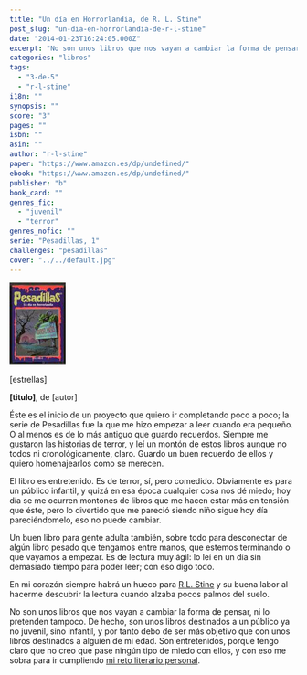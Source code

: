 ```yaml
---
title: "Un día en Horrorlandia, de R. L. Stine"
post_slug: "un-dia-en-horrorlandia-de-r-l-stine"
date: "2014-01-23T16:24:05.000Z"
excerpt: "No son unos libros que nos vayan a cambiar la forma de pensar, ni lo pretenden tampoco. De hecho, son unos libros destinados a un público ya no juvenil, sino infantil, y por tanto debo de ser más objetivo que con unos libros destinados a alguien de mi edad. Son entretenidos, porque tengo claro que no creo que pase ningún tipo de miedo con ellos, y con eso me sobra para ir cumpliendo mi reto literario personal."
categories: "libros"
tags: 
  - "3-de-5"
  - "r-l-stine"
i18n: ""
synopsis: ""
score: "3"
pages: ""
isbn: ""
asin: ""
author: "r-l-stine"
paper: "https://www.amazon.es/dp/undefined/"
ebook: "https://www.amazon.es/dp/undefined/"
publisher: "b"
book_card: ""
genres_fic: 
  - "juvenil"
  - "terror"
genres_nofic: ""
serie: "Pesadillas, 1"
challenges: "pesadillas"
cover: "../../default.jpg"
---
```


![[titulo-foto]](images/horrorlandia-p.jpg)

\[estrellas\]

**\[titulo\]**, de \[autor\]

Éste es el inicio de un proyecto que quiero ir completando poco a poco; la serie de Pesadillas fue la que me hizo empezar a leer cuando era pequeño. O al menos es de lo más antiguo que guardo recuerdos. Siempre me gustaron las historias de terror, y leí un montón de estos libros aunque no todos ni cronológicamente, claro. Guardo un buen recuerdo de ellos y quiero homenajearlos como se merecen.

El libro es entretenido. Es de terror, sí, pero comedido. Obviamente es para un público infantil, y quizá en esa época cualquier cosa nos dé miedo; hoy día se me ocurren montones de libros que me hacen estar más en tensión que éste, pero lo divertido que me pareció siendo niño sigue hoy día pareciéndomelo, eso no puede cambiar.

Un buen libro para gente adulta también, sobre todo para desconectar de algún libro pesado que tengamos entre manos, que estemos terminando o que vayamos a empezar. Es de lectura muy ágil: lo leí en un día sin demasiado tiempo para poder leer; con eso digo todo.

En mi corazón siempre habrá un hueco para [R.L. Stine](http://fjp.es/autor/r-l-stine "R. L. Stine") y su buena labor al hacerme descubrir la lectura cuando alzaba pocos palmos del suelo.

No son unos libros que nos vayan a cambiar la forma de pensar, ni lo pretenden tampoco. De hecho, son unos libros destinados a un público ya no juvenil, sino infantil, y por tanto debo de ser más objetivo que con unos libros destinados a alguien de mi edad. Son entretenidos, porque tengo claro que no creo que pase ningún tipo de miedo con ellos, y con eso me sobra para ir cumpliendo [mi reto literario personal](http://fjp.es/reto-literario-pesadillas/).
